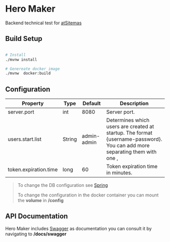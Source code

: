 
# Hero Maker

Backend technical test for [atSitemas](https://www.atsistemas.com/es)

## Build Setup

```bash

# Install
./mvnw install

# Genereate docker image
./mvnw  docker:build
```

## Configuration

| Property              | Type   | Default     | Description                                                                                                                |
|-----------------------|--------|-------------|----------------------------------------------------------------------------------------------------------------------------|
| server.port           | int    | 8080        | Server port.                                                                                                             |
| users.start.list      | String | admin-admin | Determines which users are created at startup. The format {username-password}. You can add more separating them with one , |
| token.expiration.time | long   | 60          | Token expiration time in minutes.                                                                                          |

> To change the DB configuration see [Spring](https://docs.spring.io/spring-boot/docs/current/reference/html/appendix-application-properties.html#common-application-properties-data)
>
> To change the configuration in the docker container you can mount the **volume** in **/config** 


## API Documentation

Hero Maker includes [Swagger](https://swagger.io/) as documentation you can consult it by navigating to **/docs/swagger**


